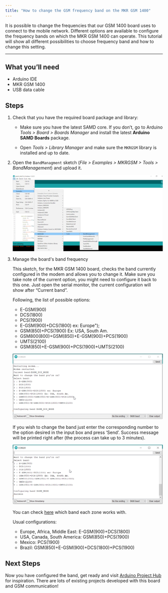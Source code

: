 ```yaml
---
title: "How to change the GSM frequency band on the MKR GSM 1400"
---
```


It is possible to change the frequencies that our GSM 1400 board uses to connect to the mobile network.
Different options are available to configure the frequency bands on which the MKR GSM 1400 can operate.
This tutorial will show all different possibilities to choose frequency band and how to change this setting.

---

## What you’ll need

* Arduino IDE
* MKR GSM 1400
* USB data cable

## Steps

1. Check that you have the required board package and library:

   * Make sure you have the latest SAMD core. If you don’t, go to Arduino _Tools > Board > Boards Manager_ and install the latest **Arduino SAMD Boards** package.

   * Open _Tools > Library Manager_ and make sure the `MKRGSM` library is installed and up to date.

2. Open the `BandManagment` sketch (_File > Examples > MKRGSM > Tools > BandManagement_) and upload it.

   ![BandManagement Sketch location](img/change-GSM-1.png)

3. Manage the board's band frequency

   This sketch, for the MKR GSM 1400 board, checks the band currently configured in the modem and allows you to change it. Make sure you take note of the current option, you might need to configure it back to this one. Just open the serial monitor, the current configuration will show after “Current band”.

   Following, the list of possible options:

   * E-GSM(900)
   * DCS(1800)
   * PCS(1900)
   * E-GSM(900)+DCS(1800) ex: Europe");
   * GSM(850)+PCS(1900) Ex: USA, South Am.
   * GSM800(800)+GSM(850)+E-GSM(900)+PCS(1900)
   * UMTS(2100)
   * GSM(850)+E-GSM(900)+PCS(1900)+UMTS(2100)

   ![Band options](img/change-GSM-2.png)

   If you wish to change the band just enter the corresponding number to the option desired in the input box and press ‘Send’. Success message will be printed right after (the process can take up to 3 minutes).

   ![Band options](img/change-GSM-3.png)

   You can check [here](https://www.worldtimezone.com/gsm.html) which band each zone works with.

   Usual configurations:
   * Europe, Africa, Middle East: E-GSM(900)+DCS(1800)
   * USA, Canada, South America: GSM(850)+PCS(1900)
   * Mexico: PCS(1900)
   * Brazil: GSM(850)+E-GSM(900)+DCS(1800)+PCS(1900)

## Next Steps

Now you have configured the band, get ready and visit [Arduino Project Hub](https://create.arduino.cc/projecthub/search?q=gsm) for inspiration. There are lots of existing projects developed with this board and GSM communication!
